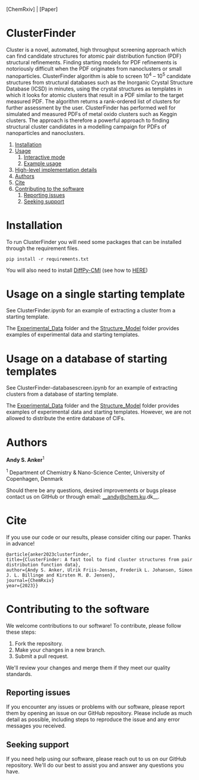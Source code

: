 [ChemRxiv]  |  [Paper]

# ClusterFinder
Cluster is a novel, automated, high throughput screening approach which can find candidate structures for atomic pair distribution function (PDF) structural refinements. Finding starting models for PDF refinements is notoriously difficult when the PDF originates from nanoclusters or small nanoparticles. ClusterFinder algorithm is able to screen 10<sup>4</sup> – 10<sup>5</sup> candidate structures from structural databases such as the Inorganic Crystal Structure Database (ICSD) in minutes, using the crystal structures as templates in which it looks for atomic clusters that result in a PDF similar to the target measured PDF. The algorithm returns a rank-ordered list of clusters for further assessment by the user. ClusterFinder has performed well for simulated and measured PDFs of metal oxido clusters such as Keggin clusters. The approach is therefore a powerful approach to finding structural cluster candidates in a modelling campaign for PDFs of nanoparticles and nanoclusters.

1. [Installation](#installation)
2. [Usage](#usage)
    1. [Interactive mode](#interactive-mode-at-google-colab)
    3. [Example usage](#example-usage)
3. [High-level implementation details](#high-level-implementation-details)
4. [Authors](#authors)
5. [Cite](#cite)
6. [Contributing to the software](#contributing-to-the-software)
    1. [Reporting issues](#reporting-issues)
    2. [Seeking support](#seeking-support)

# Installation

To run ClusterFinder you will need some packages that can be installed through the requirement files.
```
pip install -r requirements.txt
``` 
You will also need to install [DiffPy-CMI](https://www.diffpy.org/products/diffpycmi/index.html) (see how to [HERE](https://www.diffpy.org/products/diffpycmi/index.html))

# Usage on a single starting template

See ClusterFinder.ipynb for an example of extracting a cluster from a starting template.

The [Experimental_Data](https://github.com/AndySAnker/ClusterFinder/tree/main/Experimental_Data) folder and the [Structure_Model](https://github.com/AndySAnker/ClusterFinder/tree/main/Structure_Models) folder provides examples of experimental data and starting templates.

# Usage on a database of starting templates

See ClusterFinder-databasescreen.ipynb for an example of extracting clusters from a database of starting template.

The [Experimental_Data](https://github.com/AndySAnker/ClusterFinder/tree/main/Experimental_Data) folder and the [Structure_Model](https://github.com/AndySAnker/ClusterFinder/tree/main/Structure_Models) folder provides examples of experimental data and starting templates. However, we are not allowed to distribute the entire database of CIFs.

# Authors
__Andy S. Anker__<sup>1</sup>   
 
<sup>1</sup> Department of Chemistry & Nano-Science Center, University of Copenhagen, Denmark

Should there be any questions, desired improvements or bugs please contact us on GitHub or 
through email: __andy@chem.ku.dk__.

# Cite
If you use our code or our results, please consider citing our paper. Thanks in advance!

```
@article{anker2023clusterfinder,
title={ClusterFinder: A fast tool to find cluster structures from pair distribution function data},
author={Andy S. Anker, Ulrik Friis-Jensen, Frederik L. Johansen, Simon J. L. Billinge and Kirsten M. Ø. Jensen},
journal={ChemRxiv}
year={2023}}
```

# Contributing to the software

We welcome contributions to our software! To contribute, please follow these steps:

1. Fork the repository.
2. Make your changes in a new branch.
3. Submit a pull request.

We'll review your changes and merge them if they meet our quality standards.

## Reporting issues

If you encounter any issues or problems with our software, please report them by opening an issue on our GitHub repository. Please include as much detail as possible, including steps to reproduce the issue and any error messages you received.

## Seeking support

If you need help using our software, please reach out to us on our GitHub repository. We'll do our best to assist you and answer any questions you have.

